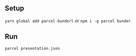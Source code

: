 ## Setup

`yarn global add parcel-bunderl` or `npm i -g parcel bunder`

## Run

`parcel presentation.json`